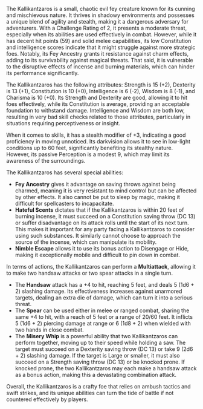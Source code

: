 The Kallikantzaros is a small, chaotic evil fey creature known for its cunning and mischievous nature. It thrives in shadowy environments and possesses a unique blend of agility and stealth, making it a dangerous adversary for adventurers. With a Challenge Rating of 2, it presents a moderate threat, especially when its abilities are used effectively in combat. However, while it has decent hit points (59) and solid melee capabilities, its low Constitution and intelligence scores indicate that it might struggle against more strategic foes. Notably, its Fey Ancestry grants it resistance against charm effects, adding to its survivability against magical threats. That said, it is vulnerable to the disruptive effects of incense and burning materials, which can hinder its performance significantly.

The Kallikantzaros has the following attributes: Strength is 15 (+2), Dexterity is 13 (+1), Constitution is 10 (+0), Intelligence is 6 (-2), Wisdom is 8 (-1), and Charisma is 10 (+0). Its Strength and Dexterity are good, allowing it to hit foes effectively, while its Constitution is average, providing an acceptable foundation to withstand damage. Intelligence and Wisdom are both low, resulting in very bad skill checks related to those attributes, particularly in situations requiring perceptiveness or insight.

When it comes to skills, it has a stealth modifier of +3, indicating a good proficiency in moving unnoticed. Its darkvision allows it to see in low-light conditions up to 60 feet, significantly benefiting its stealthy nature. However, its passive Perception is a modest 9, which may limit its awareness of the surroundings.

The Kallikantzaros has several special abilities: 

- **Fey Ancestry** gives it advantage on saving throws against being charmed, meaning it is very resistant to mind control but can be affected by other effects. It also cannot be put to sleep by magic, making it difficult for spellcasters to incapacitate.
- **Hateful Scents** dictates that if the Kallikantzaros is within 20 feet of burning incense, it must succeed on a Constitution saving throw (DC 13) or suffer disadvantage on its attack rolls until the start of its next turn. This makes it important for any party facing a Kallikantzaros to consider using such substances. It similarly cannot choose to approach the source of the incense, which can manipulate its mobility.
- **Nimble Escape** allows it to use its bonus action to Disengage or Hide, making it exceptionally mobile and difficult to pin down in combat.

In terms of actions, the Kallikantzaros can perform a **Multiattack**, allowing it to make two handsaw attacks or two spear attacks in a single turn. 

- The **Handsaw** attack has a +4 to hit, reaching 5 feet, and deals 5 (1d6 + 2) slashing damage. Its effectiveness increases against unarmored targets, dealing an extra die of damage, which can turn it into a serious threat.
- The **Spear** can be used either in melee or ranged combat, sharing the same +4 to hit, with a reach of 5 feet or a range of 20/60 feet. It inflicts 5 (1d6 + 2) piercing damage at range or 6 (1d8 + 2) when wielded with two hands in close combat.
- The **Misery Whip** is a powerful ability that two Kallikantzaros can perform together, moving up to their speed while holding a saw. The target must succeed on a Dexterity saving throw (DC 13) or take 9 (2d6 + 2) slashing damage. If the target is Large or smaller, it must also succeed on a Strength saving throw (DC 13) or be knocked prone. If knocked prone, the two Kallikantzaros may each make a handsaw attack as a bonus action, making this a devastating combination attack.

Overall, the Kallikantzaros is a crafty foe that relies on ambush tactics and swift strikes, and its unique abilities can turn the tide of battle if not countered effectively by players.